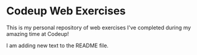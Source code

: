 # Codeup Web Exercises

This is my personal repository of web exercises I've completed during my amazing time at Codeup!

I am adding new text to the README file.